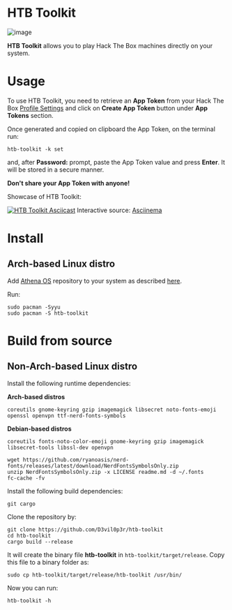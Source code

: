 # HTB Toolkit

![image](https://github.com/D3vil0p3r/htb-toolkit/assets/83867734/1455a5db-fa91-485b-91ba-bb27675357b9)

**HTB Toolkit** allows you to play Hack The Box machines directly on your system.

# Usage

To use HTB Toolkit, you need to retrieve an **App Token** from your Hack The Box [Profile Settings](https://app.hackthebox.com/profile/settings) and click on **Create App Token** button under **App Tokens** section.

Once generated and copied on clipboard the App Token, on the terminal run:
```
htb-toolkit -k set
```
and, after **Password:** prompt, paste the App Token value and press **Enter**. It will be stored in a secure manner.

**Don't share your App Token with anyone!**

Showcase of HTB Toolkit:

[![HTB Toolkit Asciicast](https://github.com/D3vil0p3r/htb-toolkit/assets/83867734/cfc8aac4-f58e-4b44-8ac1-12e1842c801f)](https://asciinema.org/a/605148)
Interactive source: [Asciinema](https://asciinema.org/a/605148)

# Install

## Arch-based Linux distro
Add [Athena OS](https://athenaos.org/) repository to your system as described [here](https://athenaos.org/en/configuration/repositories/#installation).

Run:
```
sudo pacman -Syyu
sudo pacman -S htb-toolkit
```

# Build from source
## Non-Arch-based Linux distro
Install the following runtime dependencies:

**Arch-based distros**
```
coreutils gnome-keyring gzip imagemagick libsecret noto-fonts-emoji openssl openvpn ttf-nerd-fonts-symbols
```
**Debian-based distros**
```
coreutils fonts-noto-color-emoji gnome-keyring gzip imagemagick libsecret-tools libssl-dev openvpn

wget https://github.com/ryanoasis/nerd-fonts/releases/latest/download/NerdFontsSymbolsOnly.zip
unzip NerdFontsSymbolsOnly.zip -x LICENSE readme.md -d ~/.fonts
fc-cache -fv
```
Install the following build dependencies:
```
git cargo
```
Clone the repository by:
```
git clone https://github.com/D3vil0p3r/htb-toolkit
cd htb-toolkit
cargo build --release
```
It will create the binary file **htb-toolkit** in `htb-toolkit/target/release`. Copy this file to a binary folder as:
```
sudo cp htb-toolkit/target/release/htb-toolkit /usr/bin/
```
Now you can run:
```
htb-toolkit -h
```
